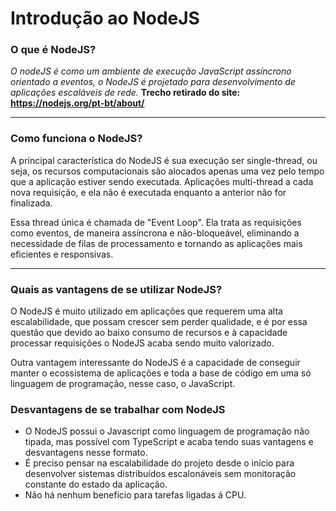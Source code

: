 # Introdução ao NodeJS

### O que é NodeJS?
_O nodeJS é como um ambiente de execução JavaScript assíncrono orientado a eventos, o NodeJS é projetado para desenvolvimento de aplicações escaláveis de rede._ **Trecho retirado do site: https://nodejs.org/pt-bt/about/**

---

### Como funciona o NodeJS?
A principal característica do NodeJS é sua execução ser single-thread, ou seja, os recursos computacionais são alocados apenas uma vez pelo tempo que a aplicação estiver sendo executada. Aplicações multi-thread a cada nova requisição, e ela não é executada enquanto a anterior não for finalizada.

Essa thread única é chamada de "Event Loop". Ela trata as requisições como eventos, de maneira assíncrona e não-bloqueável, eliminando a necessidade de filas de processamento e tornando as aplicações mais eficientes e responsivas.

---

### Quais as vantagens de se utilizar NodeJS?

O NodeJS é muito utilizado em aplicações que requerem uma alta escalabilidade, que possam crescer sem perder qualidade, e é por essa questão que devido ao baixo consumo de recursos e à capacidade processar requisições o NodeJS acaba sendo muito valorizado.

Outra vantagem interessante do NodeJS é a capacidade de conseguir manter o ecossistema de aplicações e toda     a base de código em uma só linguagem de programação, nesse caso, o JavaScript. 

### Desvantagens de se trabalhar com NodeJS

- O NodeJS possui o Javascript como linguagem de programação não tipada, mas possível com TypeScript e acaba tendo suas vantagens e desvantagens nesse formato.
- É preciso pensar na escalabilidade do projeto desde o início para desenvolver sistemas distribuídos escalonáveis sem monitoração constante do estado da aplicação.
- Não há nenhum benefício para tarefas ligadas á CPU.